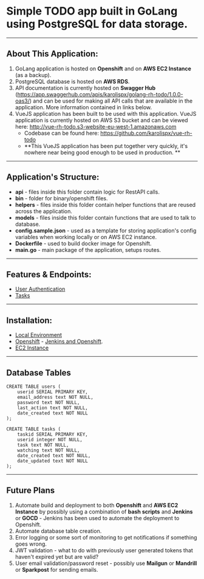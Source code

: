# Simple TODO app built in GoLang using PostgreSQL for data storage.

---

## About This Application:

1. GoLang application is hosted on **Openshift** and on **AWS EC2 Instance** (as a backup).
2. PostgreSQL database is hosted on **AWS RDS**.
3. API documentation is currently hosted on **Swagger Hub** (https://app.swaggerhub.com/apis/karolispx/golang-rh-todo/1.0.0-oas3/) and can be used for making all API calls that are available in the application. More information contained in links below.
4. VueJS application has been built to be used with this application. VueJS application is currently hosted on AWS S3 bucket and can be viewed here: http://vue-rh-todo.s3-website-eu-west-1.amazonaws.com
    - Codebase can be found here: https://github.com/karolispx/vue-rh-todo
    - **This VueJS application has been put together very quickly, it's nowhere near being good enough to be used in production. **

---

## Application's Structure:

- **api** - files inside this folder contain logic for RestAPI calls.
- **bin** - folder for binary/openshift files.
- **helpers** - files inside this folder contain helper functions that are reused across the application.
- **models** - files inside this folder contain functions that are used to talk to database.
- **config.sample.json** - used as a template for storing application's config variables when working locally or on AWS EC2 instance.
- **Dockerfile** - used to build docker image for Openshift.
- **main.go** - main package of the application, setups routes.

---

## Features & Endpoints:

- [User Authentication](https://github.com/karolispx/golang-rh-todo/wiki/Feature:-User-Authentication)
- [Tasks](https://github.com/karolispx/golang-rh-todo/wiki/Feature:-Tasks)

---

## Installation:

- [Local Environment](https://github.com/karolispx/golang-rh-todo/wiki/Installation:-Local-Environment)
- [Openshift](https://github.com/karolispx/golang-rh-todo/wiki/Installation:-Openshift) - [Jenkins and Openshift](https://github.com/karolispx/golang-rh-todo/wiki/Jenkins-and-Openshift). 
- [EC2 Instance](https://github.com/karolispx/golang-rh-todo/wiki/Installation:-EC2-Instance)

---

## Database Tables

```
CREATE TABLE users (
    userid SERIAL PRIMARY KEY,
    email_address text NOT NULL,
    password text NOT NULL,
    last_action text NOT NULL,
    date_created text NOT NULL
);

CREATE TABLE tasks (
    taskid SERIAL PRIMARY KEY,
    userid integer NOT NULL,
    task text NOT NULL,
    watching text NOT NULL,
    date_created text NOT NULL,
    date_updated text NOT NULL
);
```

---

## Future Plans

1. Automate build and deployment to both **Openshift** and **AWS EC2 Instance** by possibly using a combination of **bash scripts** and **Jenkins** or **GOCD** - Jenkins has been used to automate the deployment to Openshift.
2. Automate database table creation.
3. Error logging or some sort of monitoring to get notifications if something goes wrong.
4. JWT validation - what to do with previously user generated tokens that haven't expired yet but are valid?
5. User email validation/password reset - possibly use **Mailgun** or **Mandrill** or **Sparkpost** for sending emails.
